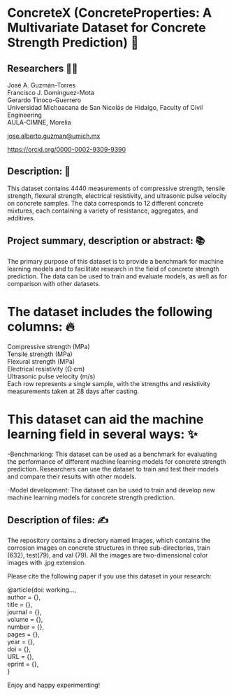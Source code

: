 # ConcreteX (ConcreteProperties: A Multivariate Dataset for Concrete Strength Prediction) 🏫

## Researchers 🧑‍🔬
José A. Guzmán-Torres <br />
Francisco J. Domínguez-Mota <br />
Gerardo Tinoco-Guerrero <br />
Universidad Michoacana de San Nicolás de Hidalgo, Faculty of Civil Engineering <br />
AULA-CIMNE, Morelia

jose.alberto.guzman@umich.mx

https://orcid.org/0000-0002-9309-9390

## Description: 📝
This dataset contains 4440 measurements of compressive strength, tensile strength, flexural strength, electrical resistivity, and ultrasonic pulse velocity on concrete samples. The data corresponds to 12 different concrete mixtures, each containing a variety of resistance, aggregates, and additives.

## Project summary, description or abstract: 📚

The primary purpose of this dataset is to provide a benchmark for machine learning models and to facilitate research in the field of concrete strength prediction. The data can be used to train and evaluate models, as well as for comparison with other datasets.

# The dataset includes the following columns: 🔥

Compressive strength (MPa) <br />
Tensile strength (MPa) <br />
Flexural strength (MPa) <br />
Electrical resistivity (Ω·cm) <br />
Ultrasonic pulse velocity (m/s) <br />
Each row represents a single sample, with the strengths and resistivity measurements taken at 28 days after casting. 

# This dataset can aid the machine learning field in several ways: ✨

-Benchmarking: This dataset can be used as a benchmark for evaluating the performance of different machine learning models for concrete strength prediction. Researchers can use the dataset to train and test their models and compare their results with other models.

-Model development: The dataset can be used to train and develop new machine learning models for concrete strength prediction.

## Description of files: ✍️
The repository contains a directory named Images, which contains the corrosion images on concrete structures in three sub-directories, train (632), test(79), and val (79). All the images are two-dimensional color images with .jpg extension.

Please cite the following paper if you use this dataset in your research:

@article{doi: working..., <br />
author = {}, <br />
title = {}, <br />
journal = {}, <br />
volume = {}, <br />
number = {}, <br />
pages = {}, <br />
year = {}, <br />
doi = {}, <br />
URL = {}, <br />
eprint = {}, <br />
}

Enjoy and happy experimenting!
